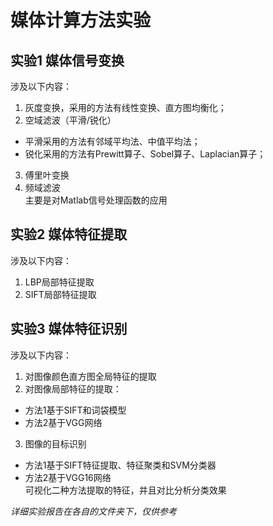 # 媒体计算方法实验

## 实验1 媒体信号变换
涉及以下内容：
1. 灰度变换，采用的方法有线性变换、直方图均衡化；
2. 空域滤波（平滑/锐化）  
- 平滑采用的方法有邻域平均法、中值平均法；
- 锐化采用的方法有Prewitt算子、Sobel算子、Laplacian算子；
3. 傅里叶变换
4. 频域滤波  
主要是对Matlab信号处理函数的应用

## 实验2 媒体特征提取
涉及以下内容：
1. LBP局部特征提取
2. SIFT局部特征提取  

## 实验3 媒体特征识别
涉及以下内容：
1. 对图像颜色直方图全局特征的提取
2. 对图像局部特征的提取：
- 方法1基于SIFT和词袋模型
- 方法2基于VGG网络
3. 图像的目标识别
- 方法1基于SIFT特征提取、特征聚类和SVM分类器
- 方法2基于VGG16网络  
可视化二种方法提取的特征，并且对比分析分类效果

*详细实验报告在各自的文件夹下，仅供参考*